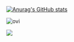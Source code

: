 [![Anurag's GitHub stats](https://github-readme-stats.vercel.app/api?username=Vulpes19&count_private=true&&theme=tokyonight)](https://github.com/anuraghazra/github-readme-stats)

<img src="https://github-readme-stats.vercel.app/api/top-langs?username=Vulpes19&show_icons=true&locale=en&layout=compact&theme=tokyonight" alt="ovi" />

![](https://leetcard.Vulpes19.cool/leetcode?site=us)

<!--
**Vulpes19/Vulpes19** is a ✨ _special_ ✨ repository because its `README.md` (this file) appears on your GitHub profile.

Here are some ideas to get you started:

- 🔭 I’m currently working on ...
- 🌱 I’m currently learning ...
- 👯 I’m looking to collaborate on ...
- 🤔 I’m looking for help with ...
- 💬 Ask me about ...
- 📫 How to reach me: ...
- 😄 Pronouns: ...
- ⚡ Fun fact: ...
-->
